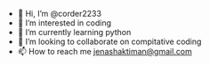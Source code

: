 - 👋 Hi, I’m @corder2233
- 👀 I’m interested in coding   
- 🌱 I’m currently learning python
- 💞️ I’m looking to collaborate on compitative coding
- 📫 How to reach me jenashaktiman@gmail.com

<!---
corder2233/corder2233 is a ✨ special ✨ repository because its `README.md` (this file) appears on your GitHub profile.
You can click the Preview link to take a look at your changes.
--->
